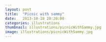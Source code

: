 ```yaml
---
layout: post
title:  "Picnic with sammy"
date:   2013-10-18 20:20:00
categories: illustrations
thumbnail: illustrations/picnicWithSammy.jpg
image: illustrations/picnicWithSammy.jpg
---
```


